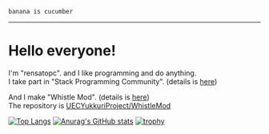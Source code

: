 `banana is cucumber`

---

# Hello everyone!

I'm "rensatopc". and I like programming and do anything.<br>
I take part in "Stack Programming Community". (details is [here](https://github.com/stack-community))

And I make "Whistle Mod". (details is [here](https://modrinth.com/mod/whistle))<br>
The repository is [UECYukkuriProject/WhistleMod](https://github.com/UECYukkuriProject/WhistleMod)

[![Top Langs](https://github-readme-stats.vercel.app/api/top-langs/?username=rensatopc
)](https://github.com/anuraghazra/github-readme-stats)
[![Anurag's GitHub stats](https://github-readme-stats.vercel.app/api?username=rensatopc)](https://github.com/anuraghazra/github-readme-stats)
[![trophy](https://github-profile-trophy.vercel.app/?username=rensatopc)](https://github.com/ryo-ma/github-profile-trophy)

